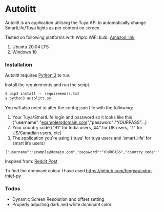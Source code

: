 # Autolitt

Autolitt is an application utilising the Tuya API to automatically change SmartLife/Tuya lights as per content on screen.

Tested on following platforms with Wipro WiFi bulb. [Amazon link](https://www.amazon.in/Enabled-12-Watt-Million-Compatible-Assistant/dp/B07S5TH6BN/ref=sxts_sxwds-bia-wc-nc-drs1_0_mod_primary_lightning_deal?crid=2KQBTV463G3E5&cv_ct_cx=wipro+smart+bulb&dchild=1&keywords=wipro+smart+bulb&pd_rd_i=B07S5TH6BN&pd_rd_r=e05125c3-d87f-4bf1-b863-5f10b0fe0f33&pd_rd_w=SwM2D&pd_rd_wg=6uLP4&pf_rd_p=4856a1b6-75e2-4f99-bb59-edf3db6a4f74&pf_rd_r=49R22RCMHSVKVF72ZEJ2&psc=1&qid=1610544877&sbo=Tc8eqSFhUl4VwMzbE4fw%2Fw%3D%3D&smid=AT95IG9ONZD7S&sprefix=wipro+s%2Caps%2C283&sr=1-1-606822b7-04c2-4c74-a611-acbe80e94641)
1. Ubuntu 20.04 LTS
2. Windows 10


### Installation

Autolitt requires [Python 3](https://www.python.org/downloads/) to run.

Install the requirements and run the script.

```sh
$ pip3 install -r requirements.txt
$ python3 autolitt.py
```

You will also need to alter the config.json file with the following:
 1. Your Tuya/SmartLife login and password so it looks like this {"username":"example@domain.com","password":"YOURPASS"...}
 2. Your country code ("91" for India users, 44" for UK users, "1" for US/Canadian users, etc)
 3. The application you're using ('tuya' for tuya users and 'smart_life' for smart life users)

```
{"username":"example@domain.com","password":"YOURPASS","country_code":"91","application":"smart_life"}
```

Inspired from: [Reddit Post](https://www.reddit.com/r/homeautomation/comments/dz677b/heres_how_to_use_wipros_smart_lights_with_ifttt/?utm_source=share&utm_medium=web2x&context=3)

To find the dominant colour I have used https://github.com/fengsp/color-thief-py


### Todos

 - Dynamic Screen Resolution and offset setting
 - Properly adjusting dark and white dominant color

